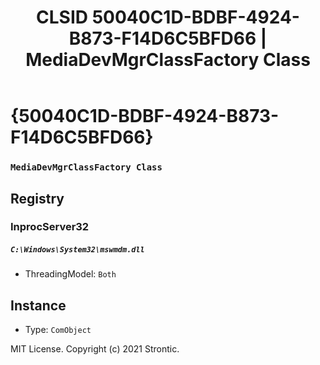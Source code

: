 ﻿---
title: "CLSID 50040C1D-BDBF-4924-B873-F14D6C5BFD66 | MediaDevMgrClassFactory Class"
excerpt: What is COM-Object CLSID 50040C1D-BDBF-4924-B873-F14D6C5BFD66?
---

# {50040C1D-BDBF-4924-B873-F14D6C5BFD66}

### `MediaDevMgrClassFactory Class`

## Registry


### InprocServer32

##### `C:\Windows\System32\mswmdm.dll`
* ThreadingModel: `Both`

## Instance

* Type: `ComObject`

MIT License. Copyright (c) 2021 Strontic.



